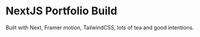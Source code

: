# NextJS Portfolio Build
Built with Next, Framer motion, TailwindCSS, lots of tea and good intentions.